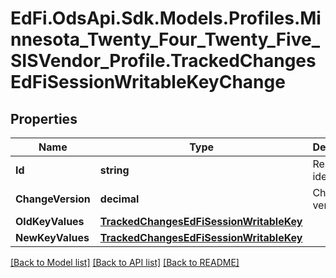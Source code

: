 # EdFi.OdsApi.Sdk.Models.Profiles.Minnesota_Twenty_Four_Twenty_Five_SISVendor_Profile.TrackedChangesEdFiSessionWritableKeyChange

## Properties

Name | Type | Description | Notes
------------ | ------------- | ------------- | -------------
**Id** | **string** | Resource identifier | [optional] 
**ChangeVersion** | **decimal** | Change version | [optional] 
**OldKeyValues** | [**TrackedChangesEdFiSessionWritableKey**](TrackedChangesEdFiSessionWritableKey.md) |  | [optional] 
**NewKeyValues** | [**TrackedChangesEdFiSessionWritableKey**](TrackedChangesEdFiSessionWritableKey.md) |  | [optional] 

[[Back to Model list]](../README.md#documentation-for-models) [[Back to API list]](../README.md#documentation-for-api-endpoints) [[Back to README]](../README.md)

